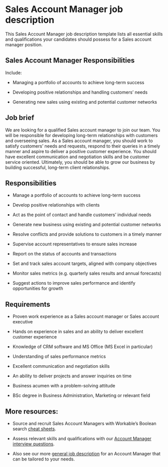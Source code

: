 # Sales Account Manager job description
This Sales Account Manager job description template lists all essential skills and qualifications your candidates should possess for a Sales account manager position.


## Sales Account Manager Responsibilities

Include:

* Managing a portfolio of accounts to achieve long-term success

* Developing positive relationships and handling customers’ needs

* Generating new sales using existing and potential customer networks


## Job brief

We are looking for a qualified Sales account manager to join our team. You will be responsible for developing long-term relationships with customers and overseeing sales.
As a Sales account manager, you should work to satisfy customers’ needs and requests, respond to their queries in a timely manner and aspire to deliver a positive customer experience. You should have excellent communication and negotiation skills and be customer service oriented.
Ultimately, you should be able to grow our business by building successful, long-term client relationships.


## Responsibilities

* Manage a portfolio of accounts to achieve long-term success

* Develop positive relationships with clients

* Act as the point of contact and handle customers’ individual needs

* Generate new business using existing and potential customer networks

* Resolve conflicts and provide solutions to customers in a timely manner

* Supervise account representatives to ensure sales increase

* Report on the status of accounts and transactions

* Set and track sales account targets, aligned with company objectives

* Monitor sales metrics (e.g. quarterly sales results and annual forecasts)

* Suggest actions to improve sales performance and identify opportunities for growth


## Requirements

* Proven work experience as a Sales account manager or Sales account executive

* Hands on experience in sales and an ability to deliver excellent customer experience

* Knowledge of CRM software and MS Office (MS Excel in particular)

* Understanding of sales performance metrics

* Excellent communication and negotiation skills

* An ability to deliver projects and answer inquiries on time

* Business acumen with a problem-solving attitude

* BSc degree in Business Administration, Marketing or relevant field

## More resources:
* Source and recruit Sales Account Managers with Workable’s Boolean search <a href="https://resources.workable.com/find-sales-director-boolean-search-strings">cheat sheets</a>.

* Assess relevant skills and qualifications with our <a href="https://resources.workable.com/account-manager-interview-questions">Account Manager interview questions</a>.

* Also see our more <a href="https://resources.workable.com/account-manager-job-description">general job description</a> for an Account Manager that can be tailored to your needs.
